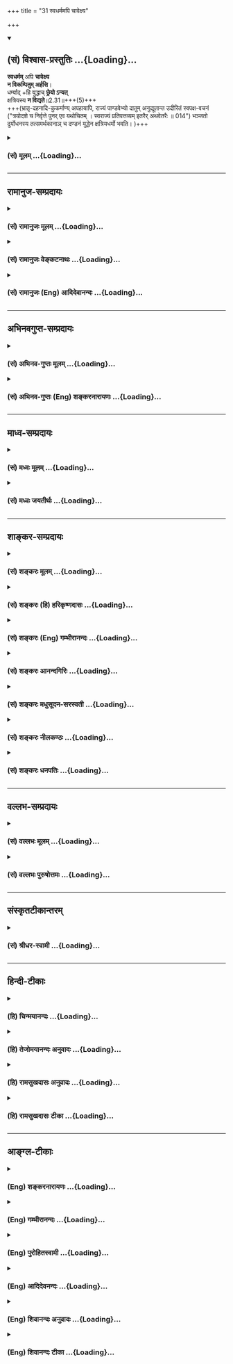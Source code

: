 +++
title = "31 स्वधर्ममपि चावेक्ष्य"

+++
<div class="js_include" newlevelforh1="2" title="(सं) विश्वास-प्रस्तुतिः" unfilled url="/mahAbhAratam/vyAsaH/shlokashaH/06-bhIShma-parva/03-bhagavad-gItA-parva/saMskRtam/vishvAsa-prastutiH/02_sAnkhya-yogaH_sarva-/31_svadharmamapi_chA.md">
<details open><summary><h2>(सं) विश्वास-प्रस्तुतिः ...{Loading}...</h2></summary>

**स्वधर्मम्** अपि **चावेक्ष्य**  
**न विकम्पितुम् अर्हसि**।  
धर्म्याद् +हि युद्धाच् **छ्रेयो ऽन्यत्**  
क्षत्रियस्य **न विद्यते**॥2.31॥+++(5)+++  
+++(भ्रातृ-दहनादि-कुकर्माण्य् अपहायापि, राज्यं पाण्डवेभ्यो दातुम् अनुद्यूतान्त उदीरितं स्वपक्ष-वचनं ("त्रयोदशे च निर्वृत्ते पुनर् एव यथोचितम् । स्वराज्यं प्रतिपत्तव्यम् इतरैर् अथवेतरैः ॥	014") भञ्जतो दुर्योधनस्य तत्समर्थकानाञ् च दण्डनं युद्धेन क्षत्रियधर्मो भवति। )+++

</details>
</div>
<div class="js_include collapsed" newlevelforh1="3" title="(सं) मूलम्" unfilled url="/mahAbhAratam/vyAsaH/shlokashaH/06-bhIShma-parva/03-bhagavad-gItA-parva/saMskRtam/mUlam/02_sAnkhya-yogaH_sarva-/31_svadharmamapi_chA.md">
<details><summary><h3>(सं) मूलम् ...{Loading}...</h3></summary>

स्वधर्ममपि चावेक्ष्य न विकम्पितुमर्हसि।  
धर्म्याद्धि युद्धाच्छ्रेयोऽन्यत्क्षत्रियस्य न विद्यते।।2.31।।
</details>
</div>


_________________
## रामानुज-सम्प्रदायः
<div class="js_include collapsed" newlevelforh1="3" title="(सं) रामानुजः मूलम्" unfilled url="/mahAbhAratam/vyAsaH/shlokashaH/06-bhIShma-parva/03-bhagavad-gItA-parva/saMskRtam/rAmAnujaH/mUlam/02_sAnkhya-yogaH_sarva-/31_svadharmamapi_chA.md">
<details><summary><h3>(सं) रामानुजः मूलम् ...{Loading}...</h3></summary>

।।2.31।। अपि च इदं प्रारब्धं युद्धं प्राणिमारणम् अपि अग्नीषोमीयादिवत्
**स्वधर्मम् अवेक्ष्य न विकम्पितुम् अर्हसि धर्म्यात्** न्यायतः प्रवृत्तात् **युद्धाद् अन्यत् न हि क्षत्रियस्य श्रेयो विद्यते।** 

&gt; शौर्यं तेजो धृतिर् दाक्ष्यं  
&gt; युद्धे चाप्य् अपलायनम्।  
&gt; दानम् ईश्वर-भावश्च  
&gt; क्षात्रं कर्म स्वभावजम्।। (गीता 18।43) इति हि वक्ष्यते।  

अग्नीषोमीयादिषु च न हिंसा पशोः निहीनतर-च्छागादि-देह-परित्याग-पूर्वक-कल्याण-देह-स्वर्गादि-प्रापकत्व-श्रुतेः संज्ञपनस्य+++(=मारणस्य)+++। 

&gt; न वा उ वेतन् म्रियसे, न रिष्यसि,  
&gt; देवाँ इद् एषि पथिभिः सुगेभिः।    
&gt; यत्र यान्ति सुकृतो नापि दुष्कृतस्  
&gt; तत्र त्वा देवः सविता दधातु (यजुर्वेद 4।6।9।43) इति हि श्रूयते।  

इह च युद्धे मृतानां कल्याणतर-देहादि-प्राप्तिः उक्ता वासांसि जीर्णानि (गीता 2।22) इत्यादिना। अतः चिकित्सक-कर्म आतुर-स्थ इव अस्य रक्षणम् एव अग्नीषोमीयादिषु संज्ञपनम्+++(=मारणम्)+++।  

</details>
</div>
<div class="js_include collapsed" newlevelforh1="3" title="(सं) रामानुजः वेङ्कटनाथः" unfilled url="/mahAbhAratam/vyAsaH/shlokashaH/06-bhIShma-parva/03-bhagavad-gItA-parva/saMskRtam/rAmAnujaH/venkaTanAthaH/02_sAnkhya-yogaH_sarva-/31_svadharmamapi_chA.md">
<details><summary><h3>(सं) रामानुजः वेङ्कटनाथः ...{Loading}...</h3></summary>

  
  
।।2.31।। अथस्वधर्मम् इत्यादिनामरणादतिरिच्यते 2।34 इत्यन्तेन
धर्माधर्मधीरपोद्यते। अपिचेति  
  
समुच्चेतव्यहेत्वन्तरपरप्रकरणभेदद्योतनार्थः। धर्म्याद्धि युद्धात् इति
वाक्यशेषप्रदर्शितंस्वधर्मम् इत्यस्य विशेष्यमाह इदं युद्धमिति। स्वो धर्मः
स्वस्य वा धर्मः स्वधर्मः। विकम्पितुं
इत्येतत्सामर्थ्यसिद्धमुक्तंप्रारब्धमिति। अधर्मधीहेतुं
सामान्यनिषेधमनुवदतिप्राणिमारणमपीति। प्रबलं विशेषशास्त्रं निषेधशास्त्रात्
निषेधस्याप्रसक्तिं वा स्मारयति अग्नीषोमीयादिवदिति।
धर्मयुद्धव्यतिरिक्तस्य कस्यचिदन्यस्य श्रेयसः क्षत्ति्रये
स्वरूपनिषेधभ्रमं व्युदरयन् क्षत्ति्रयस्य प्रशस्यतरं
धर्म्ययुद्धादन्यन्नास्तीत्येतदर्थमन्वयमाह धर्म्यादिति। धर्म्यत्वं
धर्मादनपेतत्वम्। तद्धेतुर्न्यायतः प्रवृत्तत्वम्। तच्च
निरायुधनिवृत्तशरणागतादिषु शस्त्रप्रयोगाद्यभावात्। हिशब्दसूचितं
वक्ष्यमाणमाह शौर्यमिति।  
  
  
ननुअग्नीषोमीयादिवत् इत्येतदेव न सम्प्रतिपन्नं तस्यापि हिंसात्वेन
अधर्मत्वस्यावर्जनीयत्वात् न च निषिद्धत्वमुपाधिःन हिंस्यात् मनुः4।162 इति
सामान्यनिषेधेन तस्य साधनव्यापकत्वात्। नापि विहितेतरत्वमुपाधिः
अविहिताप्रतिषिद्धेष्वपि तस्य विद्यमानत्वेन साध्यव्यभिचारात्। न च
साध्यसमव्याप्तत्वाभिप्रायेण सामान्यनिषेधो
विशेषविधिवाक्यविरोधात्सङ्कुचितविषयः सङ्कोचहेतोर्विरोधस्यैवाभावात्
सामान्यविशेषवाक्ययोः प्रत्यवायक्रतुसाधनत्वपरत्वादेकस्यैव
क्रतुप्रत्यवायसाधनत्वाविरोधात्। न च प्रत्यवायसाधनं न विधीयेत इति वाच्यम्
हरीतकीभक्षणादिष्विव
क्रत्वनुप्रविष्टप्रायश्चित्तार्हहिंसासाध्यदुःखस्याल्पतया
क्रतुसाध्यसुखस्य च भूयस्तया तदुपपत्तेः। उक्तं च साङ्ख्यैः सा (हिंसा) हि
पुरुषस्य दोषमावक्ष्यति क्रतोश्चोपकरिष्यति इत्यादि। आह च पञ्चशिखाचार्यः
स्वल्पःसङ्करःसुपरिहरःसप्रत्यवमर्शः इति।
अतोऽग्नीषोमीयवदित्यसिद्धस्यासिद्धमेव निदर्शनमुक्तमित्यत्राह
अग्नीषोमीयादिषु चेति। अधर्मसाधको हिंसात्वहेतुरसिद्धः। उपाधिश्च न
पक्षव्यापकः पक्षस्याहिंसारूपत्वात् तत एव निषेधाभावाच्चेति भावः।
अहिंसात्वमेवोपपादयति निहीनतरेति। अनर्थप्रापकव्यापारत्वं हिंसालक्षणम्।
अत्र तु तद्विपरीतत्वेन रक्षणत्वमेव युक्तमिति मन्त्रलिङ्गेन ज्ञापयति न वा
इति। एतदिति क्रियाविशेषणम्। सुगेभिः सुगैरित्यर्थः। पिष्टपश्वादिविधिस्तु
कार्तयुगधर्मनिष्ठाधिकारिविशेषनियतःपशुयज्ञैः कथं हिंस्त्रैर्मादृशो
यष्टुमर्हति म.भा.12।175।33 इत्यादिवचनाच्चेति भावः।  
  
  
अस्त्वग्नीषोमीयादौ श्रुतिबलादहिंसात्वम् इह तु कथमित्यत्राह इह चेति।
अयमप्यर्थः श्रुतिस्मृतिसिद्ध इति भावः। ननुअहिंसन् सर्वभूतान्यन्यत्र
तीर्थेभ्यः इत्यादिनाऽग्नीषोमीयादेरन्यस्य हिंसात्वं प्रतीयते
अन्यथाऽन्यत्रेति तद्व्यवच्छेदानुपपत्तेरित्यत्राह अत इति। अयमभिप्रायः न
तावदिह दुःखजननमात्रं हिंसा रक्षणरूपेषु चिकित्सकशल्यप्रयोगादिष्वपि
प्रसङ्गात् नापि प्राणवियोजनमात्रम् अतद्रूपेषु सर्वस्वहरणनरकपीडादिषु
हिंसाशब्दप्रयोगदर्शनात्। न चायमुपचारः नियामकाभावात् विपरिवर्तस्यापि
दुर्वारत्वात्। अतोऽनर्थपर्यवसितस्तादात्विकदुःखजनको व्यापारो हिंसेत्येव
तत्त्वम् इति। ततश्चअन्यत्र तीर्थेभ्यः
इत्येतत्पश्वादेर्भाविपुरुषार्थविशेषानभिज्ञपामरदृष्ट्योक्तम्। तस्मिन्नपि
वाक्ये हिंसात्वं नास्तीत्येव तात्पर्यम्। उक्तं च मनुना तस्माद्यज्ञे
वधोऽवधः 5।39 इति। तत्रापिवधः इति पामरदृष्ट्याऽनुवादः। अवधः इति
तत्त्वकथनम्। यद्यपि क्रत्वनुप्रविष्टानां सोमोच्छिष्टभक्षणप्रभृतीनां
हिंसालक्षणवत्तल्लक्षणान्तरेण व्यवच्छेदः शक्यः तथापि तेषां
प्रत्यवायानाधायकवचनबलादेव तथात्वमङ्गीकुर्मः न पुनः क्रत्वर्थतया
विधानमात्रेण। नन्वेवमुत्सर्गापवादन्यायस्य कीदृशो विषयः तादृश एव यत्र
निरवकाशविशेषवाक्यंविरोधादेव सावकाशसामान्यशब्दसङ्कोच इति
निस्तरङ्गमेतत्।  
  
  
  

</details>
</div>
<div class="js_include collapsed" newlevelforh1="3" title="(सं) रामानुजः (Eng) आदिदेवानन्दः" unfilled url="/mahAbhAratam/vyAsaH/shlokashaH/06-bhIShma-parva/03-bhagavad-gItA-parva/saMskRtam/rAmAnujaH/english/AdidevAnandaH/02_sAnkhya-yogaH_sarva-/31_svadharmamapi_chA.md">
<details><summary><h3>(सं) रामानुजः (Eng) आदिदेवानन्दः ...{Loading}...</h3></summary>

2.31 Further, even though there is killing of life in this war which has begun, it is not fit for you to waver, considering your own duty, as in the Agnisomiya and other sacrifices involving slaughter. To a Ksatriya,
there is no greater good than a righteous war, begun for a just cause.
It will be declared in the Gita: 'Valour, non-defeat (by the enemies),
fortitude, adroitness and also not fleeing from battle, generosity,
lordliness - these are the duties of the Ksatriya born of his very nature.' (18.43). In Agnisomiya etc., no injury is caused to the animal to be immolated; for, according to the Vedic Text, the victim, a he-goat, after abandoning an inferior body, will attain heaven etc.,
with a beautiful body. The Text pertaining to immolation declares: 'O animal, by this (immolation) you will never die, you are not destroyed.
You will pass through happy paths to the realm of the gods, where the virtuous only reach and not the sinful. May the god Savitr give you a proper place.' (Yaj. 4.6.9.46). Likewise the attainment of more beautiful bodies by those who die here in this war has been declared in the Gita, 'As a man casts off worn-out garments and takes others that are new ৷৷.' (2.22). Hence, just as lancing and such other operations of a surgeon are for curing a patient, the immolation of the sacrificial animal in the Agnisomiya etc., is only for its good.

</details>
</div>


_________________
## अभिनवगुप्त-सम्प्रदायः
<div class="js_include collapsed" newlevelforh1="3" title="(सं) अभिनव-गुप्तः मूलम्" unfilled url="/mahAbhAratam/vyAsaH/shlokashaH/06-bhIShma-parva/03-bhagavad-gItA-parva/saMskRtam/abhinava-guptaH/mUlam/02_sAnkhya-yogaH_sarva-/31_svadharmamapi_chA.md">
<details><summary><h3>(सं) अभिनव-गुप्तः मूलम् ...{Loading}...</h3></summary>

।।2.32।। स्वधर्ममिति। स्वधर्मस्य च अनपहार्यत्वात् +++(S N अपरिहार्यत्त्वात्)+++
युद्धविषयः कम्पो न युक्तः।  

</details>
</div>
<div class="js_include collapsed" newlevelforh1="3" title="(सं) अभिनव-गुप्तः (Eng) शङ्करनारायणः" unfilled url="/mahAbhAratam/vyAsaH/shlokashaH/06-bhIShma-parva/03-bhagavad-gItA-parva/saMskRtam/abhinava-guptaH/english/shankaranArAyaNaH/02_sAnkhya-yogaH_sarva-/31_svadharmamapi_chA.md">
<details><summary><h3>(सं) अभिनव-गुप्तः (Eng) शङ्करनारायणः ...{Loading}...</h3></summary>

2.31 Sva-Dharmam etc. Because one's duty cannot be avoided, wavering
with regard to fighting the war is not proper \[on the part of Arjuna\].

</details>
</div>


_________________
## माध्व-सम्प्रदायः
<div class="js_include collapsed" newlevelforh1="3" title="(सं) मध्वः मूलम्" unfilled url="/mahAbhAratam/vyAsaH/shlokashaH/06-bhIShma-parva/03-bhagavad-gItA-parva/saMskRtam/madhvaH/mUlam/02_sAnkhya-yogaH_sarva-/31_svadharmamapi_chA.md">
<details><summary><h3>(सं) मध्वः मूलम् ...{Loading}...</h3></summary>

।।2.31।। Sri Madhvacharya did not comment on this sloka.  
  

</details>
</div>
<div class="js_include collapsed" newlevelforh1="3" title="(सं) मध्वः जयतीर्थः" unfilled url="/mahAbhAratam/vyAsaH/shlokashaH/06-bhIShma-parva/03-bhagavad-gItA-parva/saMskRtam/madhvaH/jayatIrthaH/02_sAnkhya-yogaH_sarva-/31_svadharmamapi_chA.md">
<details><summary><h3>(सं) मध्वः जयतीर्थः ...{Loading}...</h3></summary>

।।2.31।। Sri Jayatirtha did not comment on this sloka.  
  

</details>
</div>


_________________
## शाङ्कर-सम्प्रदायः
<div class="js_include collapsed" newlevelforh1="3" title="(सं) शङ्करः मूलम्" unfilled url="/mahAbhAratam/vyAsaH/shlokashaH/06-bhIShma-parva/03-bhagavad-gItA-parva/saMskRtam/shankaraH/mUlam/02_sAnkhya-yogaH_sarva-/31_svadharmamapi_chA.md">
<details><summary><h3>(सं) शङ्करः मूलम् ...{Loading}...</h3></summary>

।।2.31।।  
  
स्वधर्ममपि स्वो धर्मः क्षत्रियस्य युद्धं तमपि अवेक्ष्य त्वं न विकम्पितुं
प्रचलितुम् नार्हसि क्षत्रियस्य स्वाभाविकाद्धर्मात्
आत्मस्वाभाव्यादित्यभिप्रायः। तच्च युद्धं पृथिवीजयद्वारेण धर्मार्थं
प्रजारक्षणार्थं चेति धर्मादनपेतं परं धर्म्यम्। तस्मात् धर्म्यात्
युद्धात् श्रेयः अन्यत् क्षत्रियस्य न विद्यते हि यस्मात्।।  
कुतश्च तत् युद्धं कर्तव्यमिति उच्यते  

</details>
</div>
<div class="js_include collapsed" newlevelforh1="3" title="(सं) शङ्करः (हि) हरिकृष्णदासः" unfilled url="/mahAbhAratam/vyAsaH/shlokashaH/06-bhIShma-parva/03-bhagavad-gItA-parva/saMskRtam/shankaraH/hindI/harikRShNadAsaH/02_sAnkhya-yogaH_sarva-/31_svadharmamapi_chA.md">
<details><summary><h3>(सं) शङ्करः (हि) हरिकृष्णदासः ...{Loading}...</h3></summary>

।।2.31।। यहाँ यह कहा गया कि परमार्थतत्त्वकी अपेक्षासे शोक या मोह करना
नहीं बन सकता। केवल इतना ही नहीं कि परमार्थतत्त्वकी अपेक्षासे शोक और मोह
नहीं बन सकते किंतु  
  
क्षत्रियके लिये जो युद्धरूप स्वधर्म है उसे देखकर भी तुझे कम्पित होना
उचित नहीं है अभिप्राय यह कि अपने स्वाभाविक धर्मसे विचलित होना ( हटना )
भी तुझे उचित नहीं है।  
क्योंकि वह युद्ध पृथ्वीविजयद्वारा धर्मपालन और प्रजारक्षणके लिये किया
जाता है इसलिये धर्मसे ओतप्रोत परम धर्म्य है अतः उस धर्ममय युद्धके सिवा
दूसरा कुछ क्षत्रियके लिये कल्याणप्रद नहीं है।  

</details>
</div>
<div class="js_include collapsed" newlevelforh1="3" title="(सं) शङ्करः (Eng) गम्भीरानन्दः" unfilled url="/mahAbhAratam/vyAsaH/shlokashaH/06-bhIShma-parva/03-bhagavad-gItA-parva/saMskRtam/shankaraH/english/gambhIrAnandaH/02_sAnkhya-yogaH_sarva-/31_svadharmamapi_chA.md">
<details><summary><h3>(सं) शङ्करः (Eng) गम्भीरानन्दः ...{Loading}...</h3></summary>

2.31 Api, even; aveksya, considering; svadharmam, your own duty, the
duty of a Ksatriya, viz battle considering even that ; na arhasi, you
ought not; vikampitum, to waver, to deviate from the natural duty of the
Ksatriya, i.e. from what is natural to yourself. And hi, since that
battle is not devoid of righteousness, (but) is supremely righteous it
being conducive to virtue and meant for protection of subjects through
conest of the earth ; therefore, na vidyate, there is nothing; anyat,
else; sreyah, better; ksatriyasya, for a ksatriya; than that dharmyat,
righteous; yuddhat, battle.

</details>
</div>
<div class="js_include collapsed" newlevelforh1="3" title="(सं) शङ्करः आनन्दगिरिः" unfilled url="/mahAbhAratam/vyAsaH/shlokashaH/06-bhIShma-parva/03-bhagavad-gItA-parva/saMskRtam/shankaraH/AnandagiriH/02_sAnkhya-yogaH_sarva-/31_svadharmamapi_chA.md">
<details><summary><h3>(सं) शङ्करः आनन्दगिरिः ...{Loading}...</h3></summary>

।।2.31।। श्लोकान्तरमवतारयन्वृत्तं कीर्तयति **इहेति।** पूर्वश्लोकः
सप्तम्यर्थः यत्पारमार्थिकं तत्त्वं तदपेक्षायामेव केवलं शोकमोहयोरसंभवो न
भवति किंतु स्वधर्ममपि चावेक्ष्येति संबन्धः। स्वकीयं क्षात्रधर्ममनुसंधाय
ततश्चलनं परिहर्तव्यमित्यर्थः। यद्धि क्षत्रियस्य धर्मादनपेतं श्रेयःसाधनं
तदेव मयानुवर्तितव्यमित्याशङ्क्याह **धर्मादिति।** जातिप्रयुक्तं
स्वाभाविकं स्वधर्ममेव विशिनष्टि  **क्षत्रियस्येति।**
पुनर्नकारोपादानमन्वयार्थम्। प्रचलितुमयोग्यत्वे प्रतियोगिनं दर्शयति
**स्वाभाविकादिति।** स्वाभाविकत्वमशास्त्रीयत्वमिति शङ्कां वारयितुं
तात्पर्यमाह **आत्मेति।** आत्मनः स्वस्यार्जुनस्य स्वाभाव्यं
क्षत्रियस्वभावप्रयुक्तं वर्णाश्रमोचितं कर्म तस्मादित्यर्थः। धर्मार्थं
प्रजापरिपालनार्थं च प्रयतमानस्य युद्धादुपरिरंसा श्रद्धातव्येत्याशङ्क्याह
**तच्चेति।** ततोऽपि श्रेयस्करं किंचिदनुष्ठातुं
युद्धादुपरतिरुचितेत्याशङ्क्याह **तस्मादिति।**
तस्माद्युद्धात्प्रचलनमनुचितमिति शेषः।  

</details>
</div>
<div class="js_include collapsed" newlevelforh1="3" title="(सं) शङ्करः मधुसूदन-सरस्वती" unfilled url="/mahAbhAratam/vyAsaH/shlokashaH/06-bhIShma-parva/03-bhagavad-gItA-parva/saMskRtam/shankaraH/madhusUdana-sarasvatI/02_sAnkhya-yogaH_sarva-/31_svadharmamapi_chA.md">
<details><summary><h3>(सं) शङ्करः मधुसूदन-सरस्वती ...{Loading}...</h3></summary>

।।2.31।। तदेवं स्थूलसूक्ष्मशरीरद्वयतत्कारणाविद्याख्योपाधित्रयाविवेकेन
मिथ्याभूतस्यापि संसारस्य  
  
सत्यत्वात्मधर्मत्वादिप्रतिभासरूपं सर्वप्राणिसाधारणमर्जुनस्य भ्रमं
निराकर्तुमुपाधित्रयविवेकेनात्मस्वरूपमभिहितवान्। संप्रति युद्धाख्ये
स्वधर्मे हिंसादिबाहुल्येनाधर्मत्वप्रतिभासरूपमर्जुनस्यैव
करुणादिदोषनिबन्धनमसाधारणं भ्रमं निराकर्तुं हिंसादिमत्त्वेऽपि युद्धस्य
स्वधर्मत्वेनाधर्मत्वाभावं बोधयति भगवान् न केवलं परमार्थतत्त्वमेवावेक्ष्य
किंतु स्वधर्ममपि क्षत्रियधर्ममपि  
  
युद्धापराङगमुखत्वरूपमवेक्ष्य शास्त्रतः पर्यालोच्य विकम्पितुं विचलितुं
धर्मादावधर्मत्वभ्रान्त्या निवर्तितुं नार्हसि। तत्रैवं सतियद्यप्येते न
पश्यन्ति इत्यादिनानरके नियतं वासो भवति इत्यन्तेन युद्धस्य पापहेतुत्वं
त्वया यदुक्तंकथं भीष्ममहं संख्ये इत्यादिना गुरुवधब्रह्मवधाद्यकरणं
यदभिसंहितं तत्सर्वं धर्मशास्त्रापर्यालोचनादेवोक्तम्। कस्मात्। हि
यस्मात्  
  
धर्म्यादपराङ्मुखत्वधर्मादनपेताद्युद्धादन्यत्क्षत्रियस्य श्रेयः
श्रेयःसाधनं न विद्यते। युद्धमेव हि पृथिवीजयद्वारेण  
  
प्रजारक्षणब्राह्मणशुश्रूषादिक्षात्रधर्मनिर्वाहकमिति तदेव क्षत्रियस्य
प्रशस्ततरमित्यभिप्रायः। तथाचोक्तं पराशरेण क्षत्रियो हि प्रजा
रक्षञ्शस्त्रपाणिः प्रदण्डवान्। निर्जित्य परसैन्यानि क्षितिं धर्मेण
पालयेत्।। मनुनापि समोत्तमाधमै राजा चाहूतः  
  
पालयन्प्रजाः। न निवर्तेत संग्रामात्क्षात्रं
धर्ममनुस्मरन्।। संग्रामेष्वनिवर्तित्वं प्रजानां चैव पालनम्। शुश्रूषा
ब्राह्मणानां च राज्ञः श्रेयस्करं परम्।। इत्यादिना। राजशब्दश्च
क्षत्रियजातिमात्रवाचीति स्थितमवेष्ट्यधिकरणे। तेन भूमिपालस्यैवायं धर्म
इति न भ्रमितव्यम्। उदाहृतवचनेऽपि क्षत्रियो हीति क्षात्रं धर्ममिति च
स्पष्टं लिङ्गम्। तस्मात्क्षत्रियस्य युद्धं प्रशस्तो धर्म इति साधु
भगवताभिहितम्अपशवोऽन्ये गोअश्वेभ्यः पशवो गोअश्वाः इतिवत्प्रशंसालक्षणया
युद्धादन्यच्छ्रेयःसाधनं न विद्यत इत्युक्तमिति न दोषः। एतेन
युद्धात्प्रशस्ततरं किंचिदनुष्ठातुं ततो निवृत्तिरुचितेति निरस्तम्न च
श्रेयोऽनु पश्यामि हत्वा स्वजनमाहवे  
  
इत्येतदपि।  

</details>
</div>
<div class="js_include collapsed" newlevelforh1="3" title="(सं) शङ्करः नीलकण्ठः" unfilled url="/mahAbhAratam/vyAsaH/shlokashaH/06-bhIShma-parva/03-bhagavad-gItA-parva/saMskRtam/shankaraH/nIlakaNThaH/02_sAnkhya-yogaH_sarva-/31_svadharmamapi_chA.md">
<details><summary><h3>(सं) शङ्करः नीलकण्ठः ...{Loading}...</h3></summary>

।।2.31।। अर्जुनस्य अनात्मनि देहे आत्मधीरूपो मोहो निवारितः। इदानीं
स्वधर्मे युद्धे अधर्मधीरूपं मोहं निवारयति **स्वधर्ममपीत्यादिना।**
युद्धं क्षत्रियस्य स्वो धर्मः तमवेक्ष्यापि विकम्पितुं चलितुं नार्हसि। हि
यस्मात् धर्म्यात् धर्मादनपेताद्युद्धादन्यत् क्षत्रियस्य श्रेयः
प्रशस्ततरं नास्ति।  

</details>
</div>
<div class="js_include collapsed" newlevelforh1="3" title="(सं) शङ्करः धनपतिः" unfilled url="/mahAbhAratam/vyAsaH/shlokashaH/06-bhIShma-parva/03-bhagavad-gItA-parva/saMskRtam/shankaraH/dhanapatiH/02_sAnkhya-yogaH_sarva-/31_svadharmamapi_chA.md">
<details><summary><h3>(सं) शङ्करः धनपतिः ...{Loading}...</h3></summary>

।।2.31।। इत्थमात्मतत्त्वापेक्षायां शोकमोहौ न संभवत् इत्युक्तम्। न
केवलमात्मतत्त्वापेक्षायामेव किंतु स्वधर्ममपि चावेक्ष्येत्याह
**स्वधर्ममपीति।** यत्तु कैश्चित्सर्वप्राणिसाधारणं भ्रमं
निराकृत्यार्जुनस्यैवासाधारणं भ्रमं निराकरोतीत्युक्तं
तत्पूर्वोक्तयुक्त्या निरसनीयम्। स्वधर्मं क्षत्रियस्य धर्मयुद्धं
धर्मशास्त्रादवेक्ष्य विचार्य शोकमोहाभिभूतः स्वधर्माच्चालितुं नार्हसि।
यस्मात्पृथिवीजयद्वारा युद्धस्य यज्ञादिधर्मार्थत्वेन
ब्राह्मणादिप्रजारक्षणार्थत्वेन च धर्मादनपेताद्युद्धादन्यच्छ्रेयःसाधनं
युद्धसदृशं क्षत्रियस्य न भवतीत्यर्थः। अतो मोक्षरुपश्रेयोर्थिनो ते
युद्धेन स्वधर्मेणं जयं लब्ध्वा
यज्ञाद्यनुष्ठानप्रजापालनादिभ्योऽन्यत्तत्साधनं न भवतीत्याशयः।  

</details>
</div>


_________________
## वल्लभ-सम्प्रदायः
<div class="js_include collapsed" newlevelforh1="3" title="(सं) वल्लभः मूलम्" unfilled url="/mahAbhAratam/vyAsaH/shlokashaH/06-bhIShma-parva/03-bhagavad-gItA-parva/saMskRtam/vallabhaH/mUlam/02_sAnkhya-yogaH_sarva-/31_svadharmamapi_chA.md">
<details><summary><h3>(सं) वल्लभः मूलम् ...{Loading}...</h3></summary>

।।2.31।। किञ्च यदुक्तंवेपथुश्च शरीर मे 1।29 इत्यादिधर्मविरुद्धमात्मलक्षमं
तदप्ययुक्तमित्याह स्वधर्ममिति। धर्मनिष्ठस्य नैतदुचितमित्याह
धर्म्यादिति।  

</details>
</div>
<div class="js_include collapsed" newlevelforh1="3" title="(सं) वल्लभः पुरुषोत्तमः" unfilled url="/mahAbhAratam/vyAsaH/shlokashaH/06-bhIShma-parva/03-bhagavad-gItA-parva/saMskRtam/vallabhaH/puruShottamaH/02_sAnkhya-yogaH_sarva-/31_svadharmamapi_chA.md">
<details><summary><h3>(सं) वल्लभः पुरुषोत्तमः ...{Loading}...</h3></summary>

  
  
।।2.31।। एवमात्मस्वरूपज्ञानेन शोको न कर्त्तव्य इत्युक्त्वा स्वधर्मादपि मा
शुच इत्याह स्वधर्ममपीति। स्वधर्म क्षात्त्रमवेक्ष्य विकम्पितुं नार्हसि
यतः क्षत्ति्रयाणामयमेवोत्तमो धर्म इत्याह धर्म्यादिति।
धर्म्याद्युद्धादन्यत् क्षत्ति्रयस्य श्रेयो न विद्यते। क्षत्ति्रयाणां
परलोकादिकं त्वनेनैव भवति।  
  
  
  

</details>
</div>


_________________
## संस्कृतटीकान्तरम्
<div class="js_include collapsed" newlevelforh1="3" title="(सं) श्रीधर-स्वामी" unfilled url="/mahAbhAratam/vyAsaH/shlokashaH/06-bhIShma-parva/03-bhagavad-gItA-parva/saMskRtam/shrIdhara-svAmI/02_sAnkhya-yogaH_sarva-/31_svadharmamapi_chA.md">
<details><summary><h3>(सं) श्रीधर-स्वामी ...{Loading}...</h3></summary>

।।2.31।। यच्चोक्तमर्जुनेनवेपथुश्च शरीरे मे रोमहर्षश्च जायते इति
तदप्ययुक्तमित्याह **स्वधर्ममिति।** आत्मनो नाशाभावादेवैतेषां हननेऽपि
विकम्पितुं नार्हसि। किंच स्वधर्ममप्यवेक्ष्य विकम्पितुं नार्हसीति
संबन्धः। यच्चोक्तंन च श्रेयोऽनु पश्यामि हत्वा स्वजनमाहवे इत्यादि तत्राह
**धर्म्यादिति।** धर्मादनपेतान्न्याय्याद्युद्धादन्यत्।  

</details>
</div>


_________________
## हिन्दी-टीकाः
<div class="js_include collapsed" newlevelforh1="3" title="(हि) चिन्मयानन्दः" unfilled url="/mahAbhAratam/vyAsaH/shlokashaH/06-bhIShma-parva/03-bhagavad-gItA-parva/hindI/chinmayAnandaH/02_sAnkhya-yogaH_sarva-/31_svadharmamapi_chA.md">
<details><summary><h3>(हि) चिन्मयानन्दः ...{Loading}...</h3></summary>

।।2.31।। क्षत्रिय का कार्य समाज का राष्ट्र का नेतृत्व करना है और
क्षत्रिय होने के नाते अर्जुन का कर्तव्य हो जाता है कि समाज पर आये अधर्म
के संकट से उसकी रक्षा करे। उसका कर्तव्य है कि समाज के आह्वान पर युद्ध
भूमि में विचलित न होकर शत्रुओं से युद्ध करके राष्ट्र की संस्कृति का
रक्षण करे।  
क्षत्रियों के लिए इससे बढ़कर कोई और श्रेयष्कर कार्य नहीं हो सकता कि उनको
धर्मयुक्त युद्ध में अपना शौर्य दिखाने का स्वर्ण अवसर मिले। यहाँ
अधर्मियों ने ही पहले आक्रमण किया है। अत अर्जुन का युद्ध से विरत होना
उचित नहीं। महाभारत के उद्योग पर्व में स्पष्ट कहा है निरपराध व्यक्ति की
हत्या का पाप उतना ही बड़ा है जितना कि नाश करने योग्य व्यक्ति का नाश न
करने का है।  
  
युद्ध का औचित्य सिद्ध करते हुए भगवान् अन्य कारण बताते हैं  

</details>
</div>
<div class="js_include collapsed" newlevelforh1="3" title="(हि) तेजोमयानन्दः अनुवादः" unfilled url="/mahAbhAratam/vyAsaH/shlokashaH/06-bhIShma-parva/03-bhagavad-gItA-parva/hindI/tejomayAnandaH/anuvAdaH/02_sAnkhya-yogaH_sarva-/31_svadharmamapi_chA.md">
<details><summary><h3>(हि) तेजोमयानन्दः अनुवादः ...{Loading}...</h3></summary>

।।2.31।। और स्वधर्म को भी देखकर तुमको विचलित होना उचित नहीं है, क्योंकि
धर्मयुक्त युद्ध से बढ़कर दूसरा कोई कल्याणकारक कर्त्तव्य क्षत्रिय के लिये
नहीं है।।

</details>
</div>
<div class="js_include collapsed" newlevelforh1="3" title="(हि) रामसुखदासः अनुवादः" unfilled url="/mahAbhAratam/vyAsaH/shlokashaH/06-bhIShma-parva/03-bhagavad-gItA-parva/hindI/rAmasukhadAsaH/anuvAdaH/02_sAnkhya-yogaH_sarva-/31_svadharmamapi_chA.md">
<details><summary><h3>(हि) रामसुखदासः अनुवादः ...{Loading}...</h3></summary>

।।2.31।। अपने स्वधर्म (क्षात्रधर्म) को देखकर भी तुम्हें विकम्पित अर्थात्
कर्तव्य-कर्मसे विचलित नहीं होना चाहिये; क्योंकि धर्ममय युद्धसे बढ़कर
क्षत्रियके लिये दूसरा कोई कल्याणकारक कर्म नहीं है।

</details>
</div>
<div class="js_include collapsed" newlevelforh1="3" title="(हि) रामसुखदासः टीका" unfilled url="/mahAbhAratam/vyAsaH/shlokashaH/06-bhIShma-parva/03-bhagavad-gItA-parva/hindI/rAmasukhadAsaH/TIkA/02_sAnkhya-yogaH_sarva-/31_svadharmamapi_chA.md">
<details><summary><h3>(हि) रामसुखदासः टीका ...{Loading}...</h3></summary>

।।2.31।।***व्याख्या --***\[पहले दो श्लोकोंमें युद्धसे होनेवाले लाभका

</details>
</div>


_________________
## आङ्ग्ल-टीकाः
<div class="js_include collapsed" newlevelforh1="3" title="(Eng) शङ्करनारायणः" unfilled url="/mahAbhAratam/vyAsaH/shlokashaH/06-bhIShma-parva/03-bhagavad-gItA-parva/english/shankaranArAyaNaH/02_sAnkhya-yogaH_sarva-/31_svadharmamapi_chA.md">
<details><summary><h3>(Eng) शङ्करनारायणः ...{Loading}...</h3></summary>

2.31. Further, considering your own duty, you should not waver. Indeed,
for a Ksatriya there exists no duty superior to fighting a righteous war.

</details>
</div>
<div class="js_include collapsed" newlevelforh1="3" title="(Eng) गम्भीरानन्दः" unfilled url="/mahAbhAratam/vyAsaH/shlokashaH/06-bhIShma-parva/03-bhagavad-gItA-parva/english/gambhIrAnandaH/02_sAnkhya-yogaH_sarva-/31_svadharmamapi_chA.md">
<details><summary><h3>(Eng) गम्भीरानन्दः ...{Loading}...</h3></summary>

2.31 Even considering your own duty you should not waver, since there is nothing else better for a Ksatriya than a righteous battle.

</details>
</div>
<div class="js_include collapsed" newlevelforh1="3" title="(Eng) पुरोहितस्वामी" unfilled url="/mahAbhAratam/vyAsaH/shlokashaH/06-bhIShma-parva/03-bhagavad-gItA-parva/english/purohitasvAmI/02_sAnkhya-yogaH_sarva-/31_svadharmamapi_chA.md">
<details><summary><h3>(Eng) पुरोहितस्वामी ...{Loading}...</h3></summary>

2.31 Thou must look at thy duty. Nothing can be more welcome to a soldier than a righteous war. Therefore to waver in this resolve is unworthy, O Arjuna!

</details>
</div>
<div class="js_include collapsed" newlevelforh1="3" title="(Eng) आदिदेवनन्दः" unfilled url="/mahAbhAratam/vyAsaH/shlokashaH/06-bhIShma-parva/03-bhagavad-gItA-parva/english/AdidevanandaH/02_sAnkhya-yogaH_sarva-/31_svadharmamapi_chA.md">
<details><summary><h3>(Eng) आदिदेवनन्दः ...{Loading}...</h3></summary>

2.31 Further, considering also your own duty, it does not befit you to waver. For, to a Ksatriya, there is no greater good than a righteous war.

</details>
</div>
<div class="js_include collapsed" newlevelforh1="3" title="(Eng) शिवानन्दः अनुवादः" unfilled url="/mahAbhAratam/vyAsaH/shlokashaH/06-bhIShma-parva/03-bhagavad-gItA-parva/english/shivAnandaH/anuvAdaH/02_sAnkhya-yogaH_sarva-/31_svadharmamapi_chA.md">
<details><summary><h3>(Eng) शिवानन्दः अनुवादः ...{Loading}...</h3></summary>

2.31 Further, having regard to thy duty, shouldst not waver, for there is nothing higher for a Kshatriya than a righteous war.

</details>
</div>
<div class="js_include collapsed" newlevelforh1="3" title="(Eng) शिवानन्दः टीका" unfilled url="/mahAbhAratam/vyAsaH/shlokashaH/06-bhIShma-parva/03-bhagavad-gItA-parva/english/shivAnandaH/TIkA/02_sAnkhya-yogaH_sarva-/31_svadharmamapi_chA.md">
<details><summary><h3>(Eng) शिवानन्दः टीका ...{Loading}...</h3></summary>

2.31 स्वधर्मम् own duty; अपि also; च and; अवेक्ष्य looking at; न not;
विकम्पितुम् to waver; अर्हसि (thou) oughtest; धर्म्यात् than righteous;
हि indeed; युद्धात् than war; श्रेयः higher; अन्यत् other; क्षत्रियस्य
of a Kshatriya; न not; विद्यते is.Commentary Lord Krishna now gives to Arjuna wordly reasons for fighting. Up to this time; He talked to Arjuna on the immortality of the Self and gave him philosophical reasons. Now He says to Arjuna; O Arjuna Fighting is a Kshatriyas own duty. You ought not to swerve from that duty. To a Kshatriyta (one born in the warrior or ruling class) nothing is more welcome than a righteous war. A warrior should fight.

</details>
</div>
